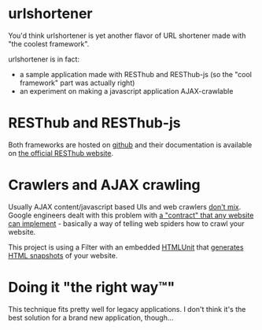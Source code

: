 # urlshortener

You'd think urlshortener is yet another flavor of URL shortener made with "the coolest framework".

urlshortener is in fact:
* a sample application made with RESThub and RESThub-js (so the "cool framework" part was actually right)
* an experiment on making a javascript application AJAX-crawlable 

# RESThub and RESThub-js

Both frameworks are hosted on [github](http://github.com/pullrequest) and their documentation is available
on [the official RESThub website](http://resthub.org).

# Crawlers and AJAX crawling

Usually AJAX content/javascript based UIs and web crawlers [don't mix](http://code.google.com/web/ajaxcrawling/docs/learn-more.html). 
Google engineers dealt with this problem with [a "contract" that any website can implement](http://code.google.com/web/ajaxcrawling/docs/getting-started.html) - basically a way of telling web spiders how to crawl your website.

This project is using a Filter with an embedded [HTMLUnit](http://htmlunit.sourceforge.net/) that [generates HTML snapshots](http://code.google.com/web/ajaxcrawling/docs/html-snapshot.html) of your website.

# Doing it "the right way™"

This technique fits pretty well for legacy applications. I don't think it's the best solution for a brand new application, though...
